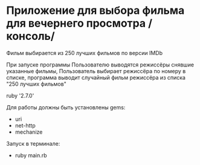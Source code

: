 # Приложение для выбора фильма для вечернего просмотра /консоль/
Фильм выбирается из 250 лучших фильмов по версии IMDb

При запуске программы Пользователю выводятся режиссёры снявшие указанные фильмы,
  Пользователь выбирает режиссёра по номеру в списке, 
    программа выводит случайный фильм режиссёра из списка "250 лучших фильмов"

ruby '2.7.0'

Для работы должны быть установлены gems: 
 - uri
 - net-http
 - mechanize
  
Запуск в терминале:
  * ruby main.rb  
